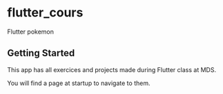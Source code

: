 # flutter_cours

Flutter pokemon 

## Getting Started

This app has all exercices and projects made during Flutter class at MDS.

You will find a page at startup to navigate to them.


